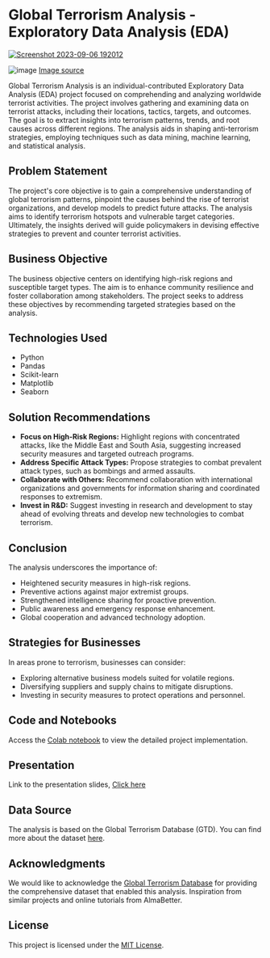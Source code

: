 # Global Terrorism Analysis - Exploratory Data Analysis (EDA)


[![Screenshot 2023-09-06 192012](https://github.com/Rahulshinde5/EDA-Global-Terrorism-Dataset/raw/main/assets/125460745/d055c883-1e5e-45a1-9946-c7722f1cd3e0.png)](https://www.novypro.com/project/global-terrorism-analysis-3)

![image](https://github.com/Rahulshinde5/EDA-Global-Terrorism-Dataset/assets/125460745/30a905ae-12f5-49f0-8d85-108522b6eb12)
[Image source](https://www.gcsp.ch/events/global-terrorism-index-launch-2019)

Global Terrorism Analysis is an individual-contributed Exploratory Data Analysis (EDA) project focused on comprehending and analyzing worldwide terrorist activities. The project involves gathering and examining data on terrorist attacks, including their locations, tactics, targets, and outcomes. The goal is to extract insights into terrorism patterns, trends, and root causes across different regions. The analysis aids in shaping anti-terrorism strategies, employing techniques such as data mining, machine learning, and statistical analysis.

## Problem Statement

The project's core objective is to gain a comprehensive understanding of global terrorism patterns, pinpoint the causes behind the rise of terrorist organizations, and develop models to predict future attacks. The analysis aims to identify terrorism hotspots and vulnerable target categories. Ultimately, the insights derived will guide policymakers in devising effective strategies to prevent and counter terrorist activities.

## Business Objective

The business objective centers on identifying high-risk regions and susceptible target types. The aim is to enhance community resilience and foster collaboration among stakeholders. The project seeks to address these objectives by recommending targeted strategies based on the analysis.

## Technologies Used
- Python
- Pandas
- Scikit-learn
- Matplotlib
- Seaborn
  
## Solution Recommendations

- **Focus on High-Risk Regions:** Highlight regions with concentrated attacks, like the Middle East and South Asia, suggesting increased security measures and targeted outreach programs.
- **Address Specific Attack Types:** Propose strategies to combat prevalent attack types, such as bombings and armed assaults.
- **Collaborate with Others:** Recommend collaboration with international organizations and governments for information sharing and coordinated responses to extremism.
- **Invest in R&D:** Suggest investing in research and development to stay ahead of evolving threats and develop new technologies to combat terrorism.

## Conclusion

The analysis underscores the importance of:
- Heightened security measures in high-risk regions.
- Preventive actions against major extremist groups.
- Strengthened intelligence sharing for proactive prevention.
- Public awareness and emergency response enhancement.
- Global cooperation and advanced technology adoption.

## Strategies for Businesses

In areas prone to terrorism, businesses can consider:
- Exploring alternative business models suited for volatile regions.
- Diversifying suppliers and supply chains to mitigate disruptions.
- Investing in security measures to protect operations and personnel.

## Code and Notebooks
Access the [Colab notebook](Global_Terrorism_Analysis_by_Rahul_Shinde.ipynb) to view the detailed project implementation.

## Presentation
Link to the presentation slides, [Click here](https://drive.google.com/file/d/19kyfLD6poFjntTbANLwBlHax_aWj6teE/view?usp=sharing) 

## Data Source

The analysis is based on the Global Terrorism Database (GTD). You can find more about the dataset [here](https://drive.google.com/file/d/1D8pnrbx7ZbMsmavsgPHEd3CN9BwnkzW_/view?usp=sharing).

## Acknowledgments

We would like to acknowledge the [Global Terrorism Database](https://www.start.umd.edu/gtd/) for providing the comprehensive dataset that enabled this analysis.
Inspiration from similar projects and online tutorials from AlmaBetter.


## License

This project is licensed under the [MIT License](LICENSE).

